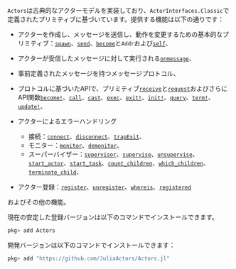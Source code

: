 `Actors`は古典的なアクターモデルを実装しており、`ActorInterfaces.Classic`で定義されたプリミティブに基づいています。提供する機能は以下の通りです：

  * アクターを作成し、メッセージを送信し、動作を変更するための基本的なプリミティブ：[`spawn`](@ref)、[`send`](@ref)、[`become`](@ref)と`Addr`および[`self`](@ref)、
  * アクターが受信したメッセージに対して実行される[`onmessage`](@ref)、
  * 事前定義されたメッセージを持つメッセージプロトコル、
  * プロトコルに基づいたAPIで、プリミティブ[`receive`](@ref)と[`request`](@ref)およびさらにAPI関数[`become!`](@ref)、[`call`](@ref)、[`cast`](@ref)、[`exec`](@ref)、[`exit!`](@ref)、[`init!`](@ref)、[`query`](@ref)、[`term!`](@ref)、[`update!`](@ref)、
  * アクターによるエラーハンドリング

      * 接続：[`connect`](@ref)、[`disconnect`](@ref)、[`trapExit`](@ref)、
      * モニター：[`monitor`](@ref)、[`demonitor`](@ref)、
      * スーパーバイザー：[`supervisor`](@ref)、[`supervise`](@ref)、[`unsupervise`](@ref)、[`start_actor`](@ref)、[`start_task`](@ref)、[`count_children`](@ref)、[`which_children`](@ref)、[`terminate_child`](@ref)、
  * アクター登録：[`register`](@ref)、[`unregister`](@ref)、[`whereis`](@ref)、[`registered`](@ref)

およびその他の機能。

現在の安定した登録バージョンは以下のコマンドでインストールできます。

```julia
pkg> add Actors
```

開発バージョンは以下のコマンドでインストールできます：

```julia
pkg> add "https://github.com/JuliaActors/Actors.jl"
```
